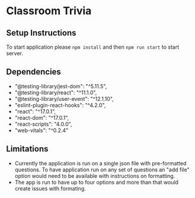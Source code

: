 # Classroom Trivia

## Setup Instructions

To start application please ```npm install``` and then ```npm run start``` to start server.

## Dependencies 
- "@testing-library/jest-dom": "^5.11.5",
- "@testing-library/react": "^11.1.0",
- "@testing-library/user-event": "^12.1.10",
- "eslint-plugin-react-hooks": "^4.2.0",
- "react": "^17.0.1",
- "react-dom": "^17.0.1",
- "react-scripts": "4.0.0",
- "web-vitals": "^0.2.4"

## Limitations

- Currently the application is run on a single json file with pre-formatted questions. To have application run on any set of questions an "add file" option would need to be available with instructions on formatting. 
- The app is run to have up to four options and more than that would create issues with formating.  
